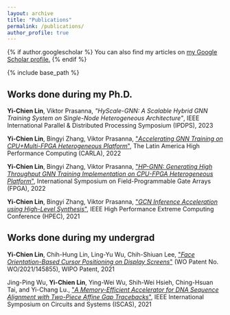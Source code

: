 ```yaml
---
layout: archive
title: "Publications"
permalink: /publications/
author_profile: true
---
```


{% if author.googlescholar %}
  You can also find my articles on <u><a href="{{author.googlescholar}}">my Google Scholar profile</a>.</u>
{% endif %}

{% include base_path %}

## Works done during my Ph.D.

**Yi-Chien Lin**, Viktor Prasanna, *"HyScale-GNN: A Scalable Hybrid GNN Training System on Single-Node Heterogeneous Architecture"*, IEEE International Parallel & Distributed Processing Symposium (IPDPS), 2023

**Yi-Chien Lin**, Bingyi Zhang, Viktor Prasanna, ["_Accelerating GNN Training on CPU+Multi-FPGA Heterogeneous Platform_"](http://www.carla22.org/pages/schedule/programbyactivity.html#hpc-track), The Latin America High Performance Computing (CARLA), 2022

**Yi-Chien Lin**, Bingyi Zhang, Viktor Prasanna, ["_HP-GNN: Generating High Throughput GNN Training Implementation on CPU-FPGA Heterogeneous Platform_"](https://dl.acm.org/doi/10.1145/3490422.3502359), International Symposium on Field-Programmable Gate Arrays (FPGA), 2022

**Yi-Chien Lin**, Bingyi Zhang, Viktor Prasanna, ["_GCN Inference Acceleration using High-Level Synthesis_"](https://ieeexplore.ieee.org/document/9622801), IEEE High Performance Extreme Computing Conference (HPEC), 2021

## Works done during my undergrad

**Yi-Chien Lin**, Chih-Hung Lin, Ling-Yu Wu, Chih-Shiuan Lee, ["_Face Orientation-Based Cursor Positioning on Display Screens_"](https://patentscope.wipo.int/search/en/detail.jsf?docId=WO2021145855) (WO Patent No. WO/2021/145855), WIPO Patent, 2021

Jing-Ping Wu, **Yi-Chien Lin**, Ying-Wei Wu, Shih-Wei Hsieh, Ching-Hsuan Tai, and Yi-Chang Lu., ["_A Memory-Efficient Accelerator for DNA Sequence Alignment with Two-Piece Affine Gap Tracebacks_"](https://ieeexplore.ieee.org/abstract/document/9401771/), IEEE International Symposium on Circuits and Systems (ISCAS), 2021
